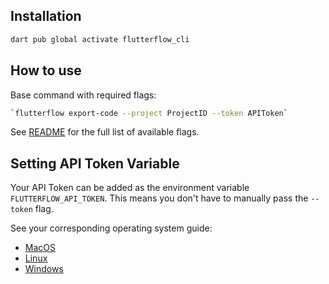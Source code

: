 ## Installation
```sh
dart pub global activate flutterflow_cli
```

## How to use

Base command with required flags:
```sh
`flutterflow export-code --project ProjectID --token APIToken`
```
See [README](https://pub.dev/packages/flutterflow_cli) for the full list of available flags.

## Setting API Token Variable

Your API Token can be added as the environment variable `FLUTTERFLOW_API_TOKEN`. This means you don't have to manually pass the `--token` flag. 

See your corresponding operating system guide:

* [MacOS](https://support.apple.com/en-gb/guide/terminal/apd382cc5fa-4f58-4449-b20a-41c53c006f8f/mac)
* [Linux](https://linuxize.com/post/how-to-set-and-list-environment-variables-in-linux/#persistent-environment-variables)
* [Windows](https://learn.microsoft.com/en-us/powershell/module/microsoft.powershell.core/about/about_environment_variables?view=powershell-7.4#saving-environment-variables-with-the-system-control-panel)